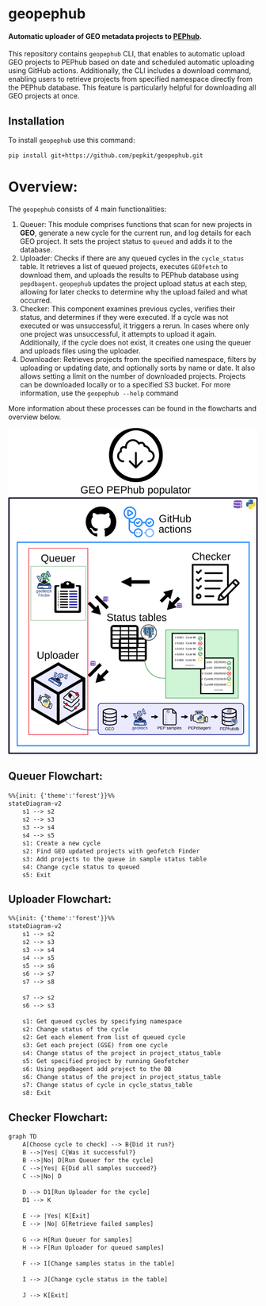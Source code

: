 # geopephub
#### Automatic uploader of GEO metadata projects to [PEPhub](https://pephub.databio.org/geo).

This repository contains `geopephub` CLI, that enables to automatic upload GEO projects to PEPhub based on date and scheduled automatic uploading using GitHub actions. 
Additionally, the CLI includes a download command, enabling users to retrieve projects from specified namespace directly from the PEPhub database. This feature is particularly helpful for downloading all GEO projects at once.

## Installation
To install `geopephub` use this command: 
```
pip install git+https://github.com/pepkit/geopephub.git
```

# Overview:
The `geopephub` consists of 4 main functionalities:

1) Queuer: This module comprises functions that scan for new projects in **GEO**, generate a new cycle for the current run, and log details for each GEO project. It sets the project status to `queued` and adds it to the database.
2) Uploader: Checks if there are any queued cycles in the `cycle_status` table. It retrieves a list of queued projects, executes `GEOfetch` to download them, and uploads the results to PEPhub database using `pepdbagent`. `geopephub` updates the project upload status at each step, allowing for later checks to determine why the upload failed and what occurred.
3) Checker: This component examines previous cycles, verifies their status, and determines if they were executed. If a cycle was not executed or was unsuccessful, it triggers a rerun. In cases where only one project was unsuccessful, it attempts to upload it again. Additionally, if the cycle does not exist, it creates one using the queuer and uploads files using the uploader.
4) Downloader: Retrieves projects from the specified namespace, filters by uploading or updating date, and optionally sorts by name or date. It also allows setting a limit on the number of downloaded projects. Projects can be downloaded locally or to a specified S3 bucket. For more information, use the  `geopephub --help` command


More information about these processes can be found in the flowcharts and overview below.

![](./docs/img/populator_overview.svg)

## Queuer Flowchart:
```mermaid
%%{init: {'theme':'forest'}}%%
stateDiagram-v2
    s1 --> s2 
    s2 --> s3
    s3 --> s4
    s4 --> s5
    s1: Create a new cycle
    s2: Find GEO updated projects with geofetch Finder
    s3: Add projects to the queue in sample status table
    s4: Change cycle status to queued
    s5: Exit
```

## Uploader Flowchart:

```mermaid
%%{init: {'theme':'forest'}}%%
stateDiagram-v2
    s1 --> s2 
    s2 --> s3
    s3 --> s4
    s4 --> s5
    s5 --> s6
    s6 --> s7
    s7 --> s8

    s7 --> s2
    s6 --> s3

    s1: Get queued cycles by specifying namespace
    s2: Change status of the cycle
    s2: Get each element from list of queued cycle
    s3: Get each project (GSE) from one cycle
    s4: Change status of the project in project_status_table
    s5: Get specified project by running Geofetcher
    s6: Using pepdbagent add project to the DB
    s6: Change status of the project in project_status_table
    s7: Change status of cycle in cycle_status_table
    s8: Exit
```

## Checker Flowchart:
```mermaid
graph TD
    A[Choose cycle to check] --> B{Did it run?}
    B -->|Yes| C{Was it successful?}
    B -->|No| D[Run Queuer for the cycle]
    C -->|Yes| E{Did all samples succeed?}
    C -->|No| D

    D --> D1[Run Uploader for the cycle]
    D1 --> K

    E --> |Yes| K[Exit]
    E --> |No| G[Retrieve failed samples]

    G --> H[Run Queuer for samples]
    H --> F[Run Uploader for queued samples]
    
    F --> I[Change samples status in the table]

    I --> J[Change cycle status in the table]

    J --> K[Exit]

```
